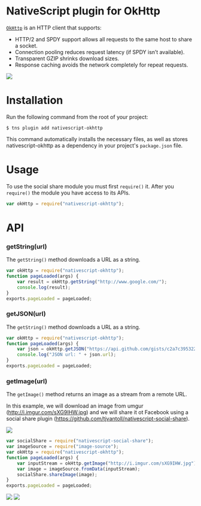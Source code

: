 # NativeScript plugin for OkHttp

[`OkHttp`](http://square.github.io/okhttp/) is an HTTP client that supports:

- HTTP/2 and SPDY support allows all requests to the same host to share a socket.
- Connection pooling reduces request latency (if SPDY isn’t available).
- Transparent GZIP shrinks download sizes.
- Response caching avoids the network completely for repeat requests.

![](http://content.screencast.com/users/kiril/folders/Jing/media/fd6b67b1-ffed-48ec-b16c-554dcb08af8f/2015-10-19_1516.png)

# Installation

Run the following command from the root of your project:

```
$ tns plugin add nativescript-okhttp
```

This command automatically installs the necessary files, as well as stores nativescript-okhttp as a dependency in your project's `package.json` file.

# Usage

To use the social share module you must first `require()` it. After you `require()` the module you have access to its APIs.

``` js
var okHttp = require("nativescript-okhttp");
```

# API

### getString(url)

The `getString()` method downloads a URL as a string.

``` js
var okHttp = require("nativescript-okhttp");
function pageLoaded(args) {
    var result = okHttp.getString("http://www.google.com/");
    console.log(result);
}
exports.pageLoaded = pageLoaded;
```
### getJSON(url)

The `getString()` method downloads a URL as a string.

``` js
var okHttp = require("nativescript-okhttp");
function pageLoaded(args) {
    var json = okHttp.getJSON("https://api.github.com/gists/c2a7c39532239ff261be");
    console.log("JSON url: " + json.url);
}
exports.pageLoaded = pageLoaded;
```
### getImage(url)

The `getImage()` method returns an image as a stream from a remote URL.

In this example, we will download an image from umgur (http://i.imgur.com/sXG9IHW.jpg) and we will share it ot Facebook using a social share plugin (https://github.com/tjvantoll/nativescript-social-share).

![](http://content.screencast.com/users/kiril/folders/Jing/media/829344ad-7cb3-4e2a-8741-571d8c7a8fdc/2015-10-19_1516.png)

``` js
var socialShare = require("nativescript-social-share");
var imageSource = require("image-source");
var okHttp = require("nativescript-okhttp");
function pageLoaded(args) {
    var inputStream = okHttp.getImage("http://i.imgur.com/sXG9IHW.jpg");
    var image = imageSource.fromData(inputStream);
    socialShare.shareImage(image);
}
exports.pageLoaded = pageLoaded;
```
![](http://content.screencast.com/users/kiril/folders/Jing/media/4faa243e-09f0-458c-a7a2-80e86c6be698/2015-10-19_1517.png)
![](http://content.screencast.com/users/kiril/folders/Jing/media/844cc4d0-8a34-4341-8730-ead1f2e002ea/2015-10-19_1517.png)


